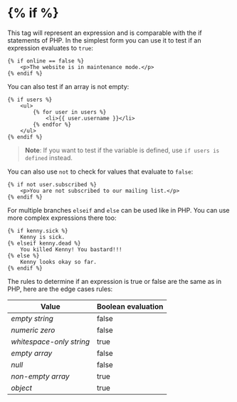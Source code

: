# {% if %}

This tag will represent an expression and is comparable with the if statements of PHP. In the simplest form you can use it to test if an expression evaluates to `true`:

    {% if online == false %}
        <p>The website is in maintenance mode.</p>
    {% endif %}

You can also test if an array is not empty:

    {% if users %}
        <ul>
            {% for user in users %}
                <li>{{ user.username }}</li>
            {% endfor %}
        </ul>
    {% endif %}

> **Note**: If you want to test if the variable is defined, use `if users is defined` instead.

You can also use `not` to check for values that evaluate to `false`:

    {% if not user.subscribed %}
        <p>You are not subscribed to our mailing list.</p>
    {% endif %}

For multiple branches `elseif` and `else` can be used like in PHP. You can use more complex expressions there too:

    {% if kenny.sick %}
        Kenny is sick.
    {% elseif kenny.dead %}
        You killed Kenny! You bastard!!!
    {% else %}
        Kenny looks okay so far.
    {% endif %}

The rules to determine if an expression is true or false are the same as in PHP, here are the edge cases rules:

Value | Boolean evaluation
------------- | -------------
*empty string* | false
*numeric zero* | false
*whitespace-only string* | true
*empty array* | false
*null* | false
*non-empty array* | true
*object* | true